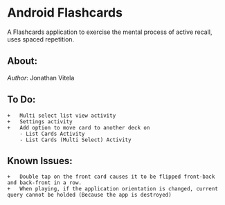 Android Flashcards
==================
A Flashcards application to exercise the mental process of active recall, uses spaced repetition.

About:
-----
*Author*: Jonathan Vitela

To Do:
------------
	+	Multi select list view activity
	+	Settings activity
	+	Add option to move card to another deck on
		- List Cards Activity
		- List Cards (Multi Select) Activity

Known Issues:
------------
	+	Double tap on the front card causes it to be flipped front-back and back-front in a row.
	+	When playing, if the application orientation is changed, current query cannot be holded (Because the app is destroyed)
